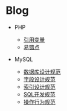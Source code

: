 # Blog
- PHP
  - [引用变量](https://github.com/ltf9651/Blog/blob/master/PHP/Reference_variables.md)
  - [易错点](https://github.com/ltf9651/Blog/blob/master/PHP/Tips.md)

- MySQL
  - [数据库设计规范](https://github.com/ltf9651/Blog/blob/master/MySQL/%E6%95%B0%E6%8D%AE%E5%BA%93%E8%AE%BE%E8%AE%A1%E8%A7%84%E8%8C%83.md)
  - [字段设计规范](https://github.com/ltf9651/Blog/blob/master/MySQL/%E5%AD%97%E6%AE%B5%E8%AE%BE%E8%AE%A1%E8%A7%84%E8%8C%83.md)
  - [索引设计规范](https://github.com/ltf9651/Blog/blob/master/MySQL/%E7%B4%A2%E5%BC%95%E8%AE%BE%E8%AE%A1%E8%A7%84%E8%8C%83.md)
  - [SQL开发规范](https://github.com/ltf9651/Blog/blob/master/MySQL/SQL%E5%BC%80%E5%8F%91%E8%A7%84%E8%8C%83.md)
  - [操作行为规范](https://github.com/ltf9651/Blog/blob/master/MySQL/%E6%93%8D%E4%BD%9C%E8%A1%8C%E4%B8%BA%E8%A7%84%E8%8C%83.md)